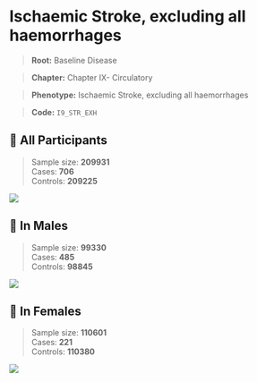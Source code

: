 # Ischaemic Stroke, excluding all haemorrhages

> **Root:** Baseline Disease  

> **Chapter:** Chapter IX- Circulatory  

> **Phenotype:** Ischaemic Stroke, excluding all haemorrhages  

> **Code:** `I9_STR_EXH`

## 🧪 All Participants  
> Sample size: **209931**  
> Cases: **706**  
> Controls: **209225**
<img src="/Disease/Figures/ALL/Baseline/I9_STR_EXH.png"/>
<CsvTable src="/Disease_Data/ALL/Baseline/LG_I9_STR_EXH.csv" label="🔍 View full results" />

## 👨 In Males  
> Sample size: **99330**  
> Cases: **485**  
> Controls: **98845**
<img src="/Disease/Figures/Male/Baseline/I9_STR_EXH.png"/>
<CsvTable src="/Disease_Data/Male/Baseline/LG_I9_STR_EXH.csv" label="🔍 View full results" />

## 👩 In Females  
> Sample size: **110601**  
> Cases: **221**  
> Controls: **110380**
<img src="/Disease/Figures/Female/Baseline/I9_STR_EXH.png"/>
<CsvTable src="/Disease_Data/Female/Baseline/LG_I9_STR_EXH.csv" label="🔍 View full results" />
